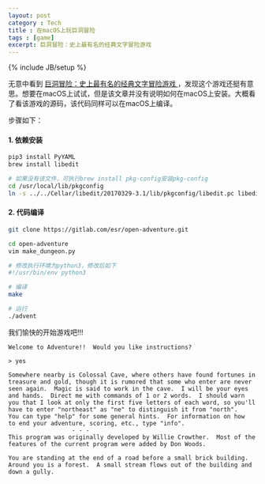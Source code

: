 ```yaml
---
layout: post
category : Tech
title : 在macOS上玩巨洞冒险
tags : [game]
excerpt: 巨洞冒险：史上最有名的经典文字冒险游戏
---
```

{% include JB/setup %}

无意中看到 [巨洞冒险：史上最有名的经典文字冒险游戏 ](https://linux.cn/article-9209-1.html)，发现这个游戏还挺有意思。想要在macOS上试试，但是该文章并没有说明如何在macOS上安装。大概看了看该游戏的源码，该代码同样可以在macOS上编译。

步骤如下：

#### 1. 依赖安装

```sh
pip3 install PyYAML
brew install libedit

# 如果没有该文件，可执行brew install pkg-config安装pkg-config
cd /usr/local/lib/pkgconfig
ln -s ../../Cellar/libedit/20170329-3.1/lib/pkgconfig/libedit.pc libedit.pc
```

#### 2. 代码编译

```sh
git clone https://gitlab.com/esr/open-adventure.git

cd open-adventure
vim make_dungeon.py

# 修改执行环境为python3，修改后如下
#!/usr/bin/env python3

# 编译
make

# 运行
./advent
```

我们愉快的开始游戏吧!!!

```
Welcome to Adventure!!  Would you like instructions?

> yes

Somewhere nearby is Colossal Cave, where others have found fortunes in
treasure and gold, though it is rumored that some who enter are never
seen again.  Magic is said to work in the cave.  I will be your eyes
and hands.  Direct me with commands of 1 or 2 words.  I should warn
you that I look at only the first five letters of each word, so you'll
have to enter "northeast" as "ne" to distinguish it from "north".
You can type "help" for some general hints.  For information on how
to end your adventure, scoring, etc., type "info".
			      - - -
This program was originally developed by Willie Crowther.  Most of the
features of the current program were added by Don Woods.

You are standing at the end of a road before a small brick building.
Around you is a forest.  A small stream flows out of the building and
down a gully.
```
